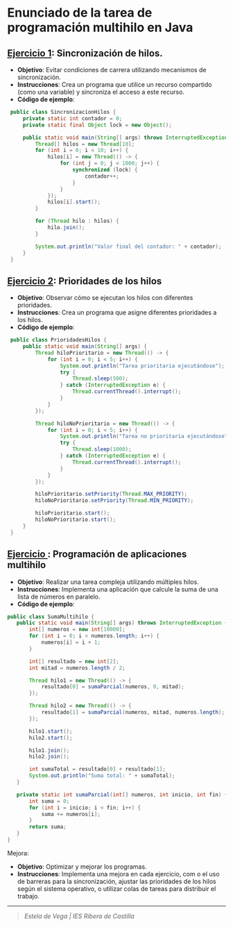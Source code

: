 # Enunciado de la tarea de programación multihilo en Java

## <a href="https://github.com/estelaV9/PSP/tree/master/Tema4_MecanismosAltoNivelDeConcurrencia/Tarea_ProgramacionMultihilo/Ejer1_SincronizacionHilos">Ejercicio 1</a>: Sincronización de hilos.
-	**Objetivo**: Evitar condiciones de carrera utilizando mecanismos de sincronización.
-	**Instrucciones**: Crea un programa que utilice un recurso compartido (como una variable) y sincroniza el acceso a este recurso.
-	**Código de ejemplo**:
```java
 public class SincronizacionHilos {
     private static int contador = 0;
     private static final Object lock = new Object();

     public static void main(String[] args) throws InterruptedException {
         Thread[] hilos = new Thread[10];
         for (int i = 0; i < 10; i++) {
             hilos[i] = new Thread(() -> {
                 for (int j = 0; j < 1000; j++) {
                     synchronized (lock) {
                         contador++;
                     }
                 }
             });
             hilos[i].start();
         }

         for (Thread hilo : hilos) {
             hilo.join();
         }

         System.out.println("Valor final del contador: " + contador);
     }
 }
```


## <a href="https://github.com/estelaV9/PSP/tree/master/Tema4_MecanismosAltoNivelDeConcurrencia/Tarea_ProgramacionMultihilo/Ejer2_PrioridadesHilos">Ejercicio 2</a>: Prioridades de los hilos
-	**Objetivo**: Observar cómo se ejecutan los hilos con diferentes prioridades.
-	**Instrucciones**: Crea un programa que asigne diferentes prioridades a los hilos.
-	**Código de ejemplo**:
```java
 public class PrioridadesHilos {
     public static void main(String[] args) {
         Thread hiloPrioritario = new Thread(() -> {
             for (int i = 0; i < 5; i++) {
                 System.out.println("Tarea prioritaria ejecutándose");
                 try {
                     Thread.sleep(500);
                 } catch (InterruptedException e) {
                     Thread.currentThread().interrupt();
                 }
             }
         });

         Thread hiloNoPrioritario = new Thread(() -> {
             for (int i = 0; i < 5; i++) {
                 System.out.println("Tarea no prioritaria ejecutándose");
                 try {
                     Thread.sleep(1000);
                 } catch (InterruptedException e) {
                     Thread.currentThread().interrupt();
                 }
             }
         });

         hiloPrioritario.setPriority(Thread.MAX_PRIORITY);
         hiloNoPrioritario.setPriority(Thread.MIN_PRIORITY);

         hiloPrioritario.start();
         hiloNoPrioritario.start();
     }
 }
```

## <a href="https://github.com/estelaV9/PSP/tree/master/Tema4_MecanismosAltoNivelDeConcurrencia/Tarea_ProgramacionMultihilo/Ejer3_ProgramacionAppMultihilo">Ejercicio </a>: Programación de aplicaciones multihilo
-	**Objetivo**: Realizar una tarea compleja utilizando múltiples hilos.
-	**Instrucciones**: Implementa una aplicación que calcule la suma de una lista de números en paralelo.
-	**Código de ejemplo**:
```java
public class SumaMultihilo {
   public static void main(String[] args) throws InterruptedException {
       int[] numeros = new int[10000];
       for (int i = 0; i < numeros.length; i++) {
           numeros[i] = i + 1;
       }

       int[] resultado = new int[2];
       int mitad = numeros.length / 2;

       Thread hilo1 = new Thread(() -> {
           resultado[0] = sumaParcial(numeros, 0, mitad);
       });

       Thread hilo2 = new Thread(() -> {
           resultado[1] = sumaParcial(numeros, mitad, numeros.length);
       });

       hilo1.start();
       hilo2.start();

       hilo1.join();
       hilo2.join();

       int sumaTotal = resultado[0] + resultado[1];
       System.out.println("Suma total: " + sumaTotal);
   }

   private static int sumaParcial(int[] numeros, int inicio, int fin) {
       int suma = 0;
       for (int i = inicio; i < fin; i++) {
           suma += numeros[i];
       }
       return suma;
   }
}
```

Mejora:
-	**Objetivo**: Optimizar y mejorar los programas.
-	**Instrucciones**: Implementa una mejora en cada ejercicio, com	o el uso de barreras para la sincronización, ajustar las prioridades de los hilos según el sistema operativo, o utilizar colas de tareas para distribuir el trabajo.


---
>_Estela de Vega | IES Ribera de Castilla_


